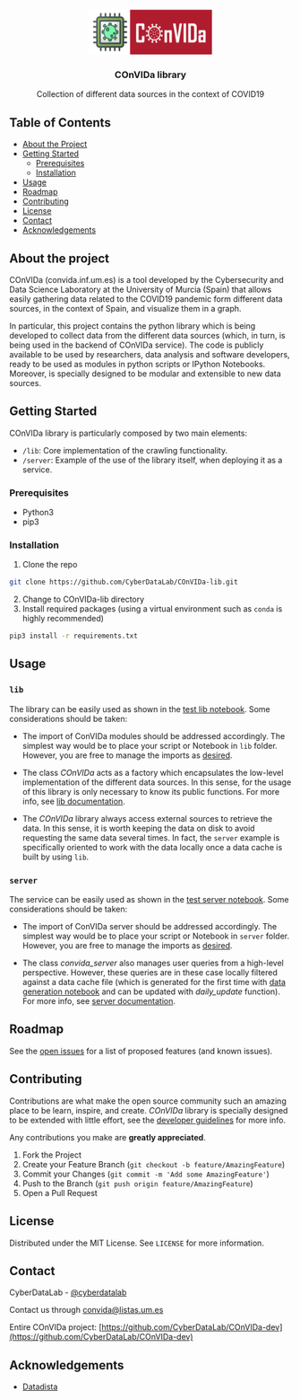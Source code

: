 <!-- PROJECT LOGO -->
<br />
<p align="center">
  <a href="https://convida.inf.um.es">
    <img src="img/convida-logo.png" alt="Logo" width="220" height="80">
  </a>

  <h3 align="center">COnVIDa library</h3>

  <p align="center">
    Collection of different data sources in the context of COVID19
    <br />
  </p>
</p>



<!-- TABLE OF CONTENTS -->
## Table of Contents

* [About the Project](#about-the-project)
* [Getting Started](#getting-started)
  * [Prerequisites](#prerequisites)
  * [Installation](#installation)
* [Usage](#usage)
* [Roadmap](#roadmap)
* [Contributing](#contributing)
* [License](#license)
* [Contact](#contact)
* [Acknowledgements](#acknowledgements)



<!-- ABOUT THE PROJECT -->
## About the project

COnVIDa (convida.inf.um.es) is a tool developed by the Cybersecurity and Data Science Laboratory at the University of Murcia (Spain) that allows easily gathering data related to the COVID19 pandemic form different data sources, in the context of Spain, and visualize them in a graph.

In particular, this project contains the python library which is being developed to collect data from the different data sources (which, in turn, is being used in the backend of COnVIDa service). The code is publicly available to be used by researchers, data analysis and software developers, ready to be used as modules in python scripts or IPython Notebooks. Moreover, is specially designed to be modular and extensible to new data sources.



<!-- GETTING STARTED -->
## Getting Started

COnVIDa library is particularly composed by two main elements:
* ```/lib```: Core implementation of the crawling functionality.  
* ```/server```: Example of the use of the library itself, when deploying it as a service.

### Prerequisites

* Python3
* pip3


### Installation

1. Clone the repo
```sh
git clone https://github.com/CyberDataLab/COnVIDa-lib.git
```
2. Change to COnVIDa-lib directory
3. Install required packages (using a virtual environment such as ```conda``` is highly recommended)
```sh
pip3 install -r requirements.txt
```



<!-- USAGE EXAMPLES -->
## Usage

### ```lib```

The library can be easily used as shown in the [test lib notebook](https://github.com/CyberDataLab/COnVIDa-lib/blob/master/lib/test_lib.ipynb). Some considerations should be taken:

* The import of ConVIDa modules should be addressed accordingly. The simplest way would be to place your script or Notebook in ```lib``` folder. However, you are free to manage the imports as [desired](https://docs.python.org/3/reference/import.html).

* The class _COnVIDa_ acts as a factory which encapsulates the low-level implementation of the different data sources. In this sense, for the usage of this library is only necessary to know its public functions. For more info, see [lib documentation](https://github.com/CyberDataLab/COnVIDa-lib/blob/master/lib/).

* The _COnVIDa_ library always access external sources to retrieve the data. In this sense, it is worth keeping the data on disk to avoid requesting the same data several times. In fact, the ```server``` example is specifically oriented to work with the data locally once a data cache is built by using ```lib```.


### ```server```
The service can be easily used as shown in the [test server notebook](https://github.com/CyberDataLab/COnVIDa-lib/blob/master/lib/test_lib.ipynb). Some considerations should be taken:


* The import of ConVIDa server should be addressed accordingly. The simplest way would be to place your script or Notebook in ```server``` folder. However, you are free to manage the imports as [desired](https://docs.python.org/3/reference/import.html).

* The class _convida_server_ also manages user queries from a high-level perspective. However, these queries are in these case locally filtered against a data cache file (which is generated for the first time with [data generation notebook](https://github.com/CyberDataLab/COnVIDa-lib/blob/master/server/data_generation.ipynb) and can be updated with _daily_update_ function). For more info, see [server documentation](https://github.com/CyberDataLab/COnVIDa-lib/blob/master/server/).


<!-- ROADMAP -->
## Roadmap

See the [open issues](https://github.com/CyberDataLab/COnVIDa-lib/issues) for a list of proposed features (and known issues).



<!-- CONTRIBUTING -->
## Contributing

Contributions are what make the open source community such an amazing place to be learn, inspire, and create. _COnVIDa_ library is specially designed to be extended with little effort, see the [developer guidelines](https://github.com/CyberDataLab/COnVIDa-lib/blob/master/lib/) for more info.


Any contributions you make are **greatly appreciated**.

1. Fork the Project
2. Create your Feature Branch (`git checkout -b feature/AmazingFeature`)
3. Commit your Changes (`git commit -m 'Add some AmazingFeature'`)
4. Push to the Branch (`git push origin feature/AmazingFeature`)
5. Open a Pull Request



<!-- LICENSE -->
## License

Distributed under the MIT License. See `LICENSE` for more information.



<!-- CONTACT -->
## Contact

CyberDataLab - [@cyberdatalab](https://twitter.com/cyberdatalab) 

Contact us through convida@listas.um.es

Entire COnVIDa project: [https://github.com/CyberDataLab/COnVIDa-dev](https://github.com/CyberDataLab/COnVIDa-dev)



<!-- ACKNOWLEDGEMENTS -->
## Acknowledgements
* [Datadista](https://github.com/datadista/datasets)
